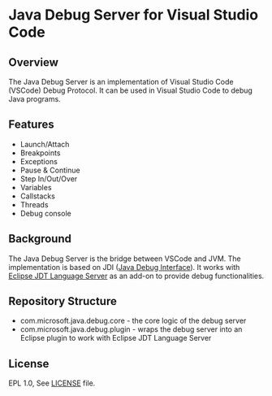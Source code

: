 # Java Debug Server for Visual Studio Code

## Overview

The Java Debug Server is an implementation of Visual Studio Code (VSCode) Debug Protocol. It can be used in Visual Studio Code to debug Java programs.

## Features
- Launch/Attach
- Breakpoints
- Exceptions
- Pause & Continue
- Step In/Out/Over
- Variables
- Callstacks
- Threads
- Debug console

## Background

The Java Debug Server is the bridge between VSCode and JVM. The implementation is based on JDI ([Java Debug Interface](https://docs.oracle.com/javase/7/docs/jdk/api/jpda/jdi/)). It works with [Eclipse JDT Language Server](https://github.com/vscjavaci/eclipse.jdt.ls) as an add-on to provide debug functionalities.

## Repository Structure

- com.microsoft.java.debug.core - the core logic of the debug server
- com.microsoft.java.debug.plugin - wraps the debug server into an Eclipse plugin to work with Eclipse JDT Language Server

License
-------
EPL 1.0, See [LICENSE](LICENSE) file.